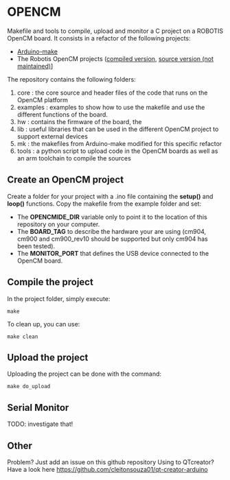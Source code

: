 OPENCM
======

Makefile and tools to compile, upload and monitor a C project on a ROBOTIS OpenCM board.
It consists in a refactor of the following projects:
 - [Arduino-make](https://github.com/sudar/Arduino-Makefile)
 - The Robotis OpenCM projects ([compiled version](http://support.robotis.com/en/software/robotis_opencm/robotis_opencm.html), [source version (not maintained)](https://github.com/robotis-pandora/ROBOTIS-OpenCM)]

The repository contains the following folders:
  
  1. core : the core source and header files of the code that runs on the OpenCM platform
  2. examples : examples to show how to use the makefile and use the different functions of the board.
  3. hw : contains the firmware of the board, the 
  4. lib : useful libraries that can be used in the different OpenCM project to support external devices
  5. mk : the makefiles from Arduino-make modified for this specific refactor
  6. tools : a python script to upload code in the OpenCM boards as well as an arm toolchain to compile the sources


Create an OpenCM project
------------------------

Create a folder for your project with a .ino file containing the **setup()** and **loop()** functions. 
Copy the makefile from the example folder and set:

 - The **OPENCMIDE_DIR** variable only to point it to the location of this repository on your computer.
 - The **BOARD_TAG** to describe the hardware your are using (cm904, cm900 and cm900_rev10 should be supported but only cm904 has been tested).
 - The **MONITOR_PORT** that defines the USB device connected to the OpenCM board.

Compile the project
-------------------

In the project folder, simply execute:
```
make
```
To clean up, you can use:
```
make clean
```

Upload the project
------------------

Uploading the project can be done with the command:
```
make do_upload
```

Serial Monitor
--------------

TODO: investigate that!


Other
-----

Problem? Just add an issue on this github repository
Using to QTcreator? Have a look here https://github.com/cleitonsouza01/qt-creator-arduino

 



